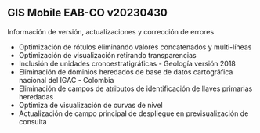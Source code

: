 ## GIS Mobile EAB-CO v20230430

Información de versión, actualizaciones y corrección de errores

* Optimización de rótulos eliminando valores concatenados y multi-líneas
* Optimización de visualización retirando transparencias
* Inclusión de unidades cronoestratigráficas - Geología versión 2018
* Eliminación de dominios heredados de base de datos cartográfica nacional del IGAC - Colombia
* Eliminación de campos de atributos de identificación de llaves primarias heredadas
* Optimiza de visualización de curvas de nivel
* Actualización de campo principal de despliegue en previsualización de consulta